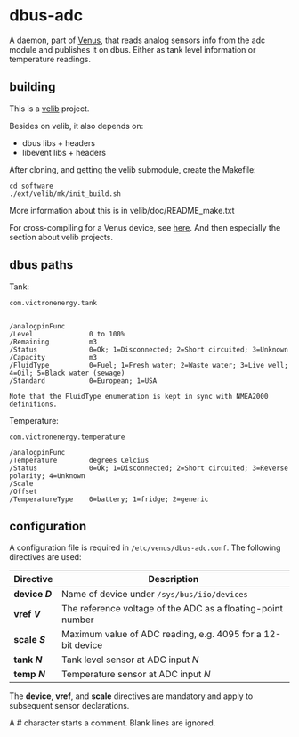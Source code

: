 # dbus-adc

A daemon, part of [Venus](https://github.com/victronenergy/venus/), that reads
analog sensors info from the adc module and publishes it on dbus. Either as
tank level information or temperature readings.

## building

This is a [velib](https://github.com/victronenergy/velib/) project.

Besides on velib, it also depends on:

- dbus libs + headers
- libevent libs + headers

After cloning, and getting the velib submodule, create the Makefile:      

    cd software
    ./ext/velib/mk/init_build.sh

More information about this is in velib/doc/README_make.txt

For cross-compiling for a Venus device, see
[here](https://www.victronenergy.com/live/open_source:ccgx:setup_development_environment).
And then especially the section about velib projects.

## dbus paths

Tank:

```
com.victronenergy.tank


/analogpinFunc
/Level              0 to 100%
/Remaining          m3
/Status             0=Ok; 1=Disconnected; 2=Short circuited; 3=Unknown
/Capacity           m3
/FluidType          0=Fuel; 1=Fresh water; 2=Waste water; 3=Live well; 4=Oil; 5=Black water (sewage)
/Standard           0=European; 1=USA

Note that the FluidType enumeration is kept in sync with NMEA2000 definitions.
```

Temperature:

```
com.victronenergy.temperature

/analogpinFunc
/Temperature        degrees Celcius
/Status             0=Ok; 1=Disconnected; 2=Short circuited; 3=Reverse polarity; 4=Unknown
/Scale
/Offset
/TemperatureType    0=battery; 1=fridge; 2=generic
```

## configuration

A configuration file is required in `/etc/venus/dbus-adc.conf`. The
following directives are used:

| Directive      | Description
|----------------|-------------
| **device _D_** | Name of device under `/sys/bus/iio/devices`
| **vref _V_**   | The reference voltage of the ADC as a floating-point number
| **scale _S_**  | Maximum value of ADC reading, e.g. 4095 for a 12-bit device
| **tank _N_**   | Tank level sensor at ADC input _N_
| **temp _N_**   | Temperature sensor at ADC input _N_

The **device**, **vref**, and **scale** directives are mandatory and
apply to subsequent sensor declarations.

A # character starts a comment. Blank lines are ignored.
